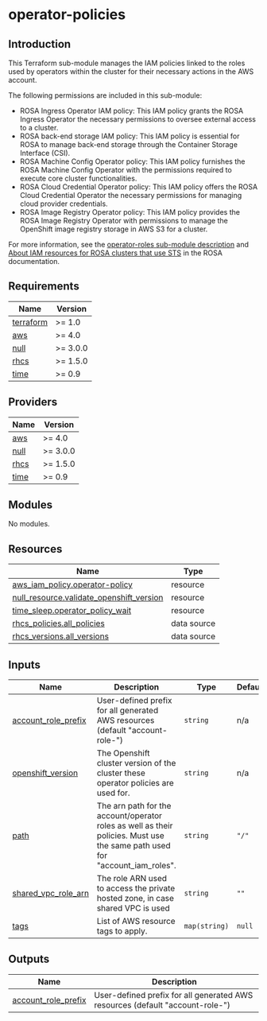 # operator-policies

## Introduction

This Terraform sub-module manages the IAM policies linked to the roles used by operators within the cluster for their necessary actions in the AWS account.

The following permissions are included in this sub-module:
- ROSA Ingress Operator IAM policy: This IAM policy grants the ROSA Ingress Operator the necessary permissions to oversee external access to a cluster.
- ROSA back-end storage IAM policy: This IAM policy is essential for ROSA to manage back-end storage through the Container Storage Interface (CSI).
- ROSA Machine Config Operator policy: This IAM policy furnishes the ROSA Machine Config Operator with the permissions required to execute core cluster functionalities.
- ROSA Cloud Credential Operator policy: This IAM policy offers the ROSA Cloud Credential Operator the necessary permissions for managing cloud provider credentials.
- ROSA Image Registry Operator policy: This IAM policy provides the ROSA Image Registry Operator with permissions to manage the OpenShift image registry storage in AWS S3 for a cluster.

For more information, see the [operator-roles sub-module description](../operator-roles/README.md) and [About IAM resources for ROSA clusters that use STS](https://docs.openshift.com/rosa/rosa_architecture/rosa-sts-about-iam-resources.html#rosa-sts-about-iam-resources) in the ROSA documentation.

<!-- BEGIN_AUTOMATED_TF_DOCS_BLOCK -->
## Requirements

| Name | Version |
|------|---------|
| <a name="requirement_terraform"></a> [terraform](#requirement\_terraform) | >= 1.0 |
| <a name="requirement_aws"></a> [aws](#requirement\_aws) | >= 4.0 |
| <a name="requirement_null"></a> [null](#requirement\_null) | >= 3.0.0 |
| <a name="requirement_rhcs"></a> [rhcs](#requirement\_rhcs) | >= 1.5.0 |
| <a name="requirement_time"></a> [time](#requirement\_time) | >= 0.9 |

## Providers

| Name | Version |
|------|---------|
| <a name="provider_aws"></a> [aws](#provider\_aws) | >= 4.0 |
| <a name="provider_null"></a> [null](#provider\_null) | >= 3.0.0 |
| <a name="provider_rhcs"></a> [rhcs](#provider\_rhcs) | >= 1.5.0 |
| <a name="provider_time"></a> [time](#provider\_time) | >= 0.9 |

## Modules

No modules.

## Resources

| Name | Type |
|------|------|
| [aws_iam_policy.operator-policy](https://registry.terraform.io/providers/hashicorp/aws/latest/docs/resources/iam_policy) | resource |
| [null_resource.validate_openshift_version](https://registry.terraform.io/providers/hashicorp/null/latest/docs/resources/resource) | resource |
| [time_sleep.operator_policy_wait](https://registry.terraform.io/providers/hashicorp/time/latest/docs/resources/sleep) | resource |
| [rhcs_policies.all_policies](https://registry.terraform.io/providers/terraform-redhat/rhcs/latest/docs/data-sources/policies) | data source |
| [rhcs_versions.all_versions](https://registry.terraform.io/providers/terraform-redhat/rhcs/latest/docs/data-sources/versions) | data source |

## Inputs

| Name | Description | Type | Default | Required |
|------|-------------|------|---------|:--------:|
| <a name="input_account_role_prefix"></a> [account\_role\_prefix](#input\_account\_role\_prefix) | User-defined prefix for all generated AWS resources (default "account-role-<random>") | `string` | n/a | yes |
| <a name="input_openshift_version"></a> [openshift\_version](#input\_openshift\_version) | The Openshift cluster version of the cluster these operator policies are used for. | `string` | n/a | yes |
| <a name="input_path"></a> [path](#input\_path) | The arn path for the account/operator roles as well as their policies. Must use the same path used for "account\_iam\_roles". | `string` | `"/"` | no |
| <a name="input_shared_vpc_role_arn"></a> [shared\_vpc\_role\_arn](#input\_shared\_vpc\_role\_arn) | The role ARN used to access the private hosted zone, in case shared VPC is used | `string` | `""` | no |
| <a name="input_tags"></a> [tags](#input\_tags) | List of AWS resource tags to apply. | `map(string)` | `null` | no |

## Outputs

| Name | Description |
|------|-------------|
| <a name="output_account_role_prefix"></a> [account\_role\_prefix](#output\_account\_role\_prefix) | User-defined prefix for all generated AWS resources (default "account-role-<random>") |
<!-- END_AUTOMATED_TF_DOCS_BLOCK -->
